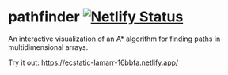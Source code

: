# pathfinder [![Netlify Status](https://api.netlify.com/api/v1/badges/d2a4031d-2e3e-469a-8832-06fac0d48bae/deploy-status)](https://app.netlify.com/sites/ecstatic-lamarr-16bbfa/deploys)
An interactive visualization of an A* algorithm for finding paths in multidimensional arrays.

Try it out: https://ecstatic-lamarr-16bbfa.netlify.app/


